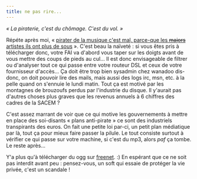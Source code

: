 ```yaml
---
title: ne pas rire...
---
```


_« La piraterie, c'est du chômage. C'est du vol. »_

Répéte après moi, « [pirater de la musique c'est mal, parce-que les
<s>majors</s> artistes ils ont plus de
sous](http://www.01net.com/article/248841.html) ». C'est beau la naïveté : si
vous êtes pris à télécharger donc, votre FAI va d'abord vous taper sur les
doigts avant de vous mettre des coups de pieds au cul... Il est donc
envisageable de filtrer ou d'analyser tout ce qui passe entre votre routeur
DSL et ceux de votre fournisseur d'accès... Ça doit être trop bien sysadmin
chez wanadoo dis-donc, on doit pouvoir lire des mails, mais aussi des logs
irc, msn, etc. à la pelle quand on s'ennuie le lundi matin. Tout ça est motivé
par les montagnes de brouzoufs perdus par l'industrie du disque. Il y'aurait
pas d'autres choses plus graves que les revenus annuels à 6 chiffres des
cadres de la SACEM ?

C'est assez marrant de voir que ce qui motive les gouvernements à mettre en
place des soi-disants « plans anti-pirate » ce sont des industriels
transpirants des euros. On fait une petite loi par-ci, un petit plan
médiatique par là, tout ça pour mieux faire passer la pilule. Le tout consiste
surtout à vérifier ce qui passe sur votre machine, si c'est du mp3, alors
*paf* ça tombe. Le reste après...

Y'a plus qu'à télécharger du ogg sur
[freenet](http://freenet.sourceforge.net/index.php?page=faq). :) En espérant
que ce ne soit pas interdit avant peu : pensez-vous, un soft qui essaie de
protéger la vie privée, c'est un scandale !

